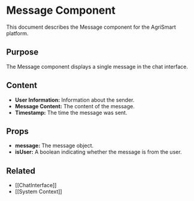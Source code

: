# Message Component

This document describes the Message component for the AgriSmart platform.

## Purpose

The Message component displays a single message in the chat interface.

## Content

*   **User Information:** Information about the sender.
*   **Message Content:** The content of the message.
*   **Timestamp:** The time the message was sent.

## Props

*   **message:** The message object.
*   **isUser:** A boolean indicating whether the message is from the user.

## Related

* [[ChatInterface]]
* [[System Context]]
